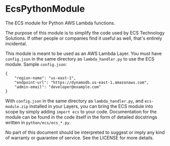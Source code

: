 # EcsPythonModule
The ECS module for Python AWS Lambda functions.

The purpose of this module is to simplify the code used by ECS Technology Solutions. If other
people or companies find it useful as well, that's entirely incidental.

This module is meant to be used as an AWS Lambda Layer. You must have `config.json` in the same
directory as `lambda_handler.py` to use the ECS module. Sample `config.json`:

```
{
    "region-name": "us-east-1",
    "endpoint-url": "https://dynamodb.us-east-1.amazonaws.com",
    "admin-email": "developer@example.com"
}
```

With `config.json` in the same directory as `lambda_handler.py`, and `ecs-module.zip` installed
in your Layers, you can bring the ECS module into scope by simply adding `import ecs` to your code.
Documentation for the module can be found in the code itself in the form of detailed docstrings
written in `python/ecs/ecs_*.py`.

No part of this document should be interpreted to suggest or imply any kind of warranty or
guarantee of service. See the LICENSE for more details.
